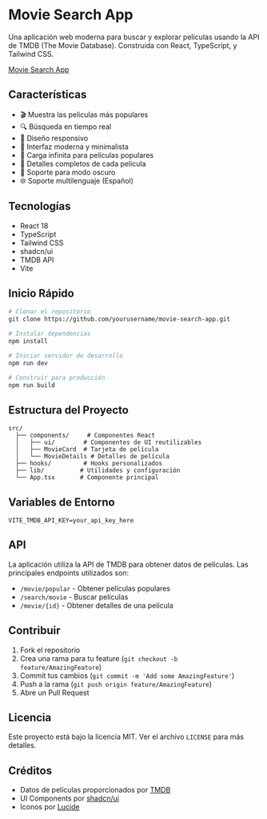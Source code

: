 # Movie Search App

Una aplicación web moderna para buscar y explorar películas usando la API de TMDB (The Movie Database). Construida con React, TypeScript, y Tailwind CSS.

[Movie Search App]()

## Características

- 🎬 Muestra las películas más populares
- 🔍 Búsqueda en tiempo real
- 📱 Diseño responsivo
- 🎨 Interfaz moderna y minimalista
- 🔄 Carga infinita para películas populares
- 📝 Detalles completos de cada película
- 🌙 Soporte para modo oscuro
- 🌐 Soporte multilenguaje (Español)

## Tecnologías

- React 18
- TypeScript
- Tailwind CSS
- shadcn/ui
- TMDB API
- Vite

## Inicio Rápido

```bash
# Clonar el repositorio
git clone https://github.com/yourusername/movie-search-app.git

# Instalar dependencias
npm install

# Iniciar servidor de desarrollo
npm run dev

# Construir para producción
npm run build
```

## Estructura del Proyecto

```
src/
  ├── components/     # Componentes React
  │   ├── ui/        # Componentes de UI reutilizables
  │   ├── MovieCard  # Tarjeta de película
  │   └── MovieDetails # Detalles de película
  ├── hooks/         # Hooks personalizados
  ├── lib/          # Utilidades y configuración
  └── App.tsx       # Componente principal
```

## Variables de Entorno

```env
VITE_TMDB_API_KEY=your_api_key_here
```

## API

La aplicación utiliza la API de TMDB para obtener datos de películas. Las principales endpoints utilizados son:

- `/movie/popular` - Obtener películas populares
- `/search/movie` - Buscar películas
- `/movie/{id}` - Obtener detalles de una película

## Contribuir

1. Fork el repositorio
2. Crea una rama para tu feature (`git checkout -b feature/AmazingFeature`)
3. Commit tus cambios (`git commit -m 'Add some AmazingFeature'`)
4. Push a la rama (`git push origin feature/AmazingFeature`)
5. Abre un Pull Request

## Licencia

Este proyecto está bajo la licencia MIT. Ver el archivo `LICENSE` para más detalles.

## Créditos

- Datos de películas proporcionados por [TMDB](https://www.themoviedb.org/)
- UI Components por [shadcn/ui](https://ui.shadcn.com/)
- Iconos por [Lucide](https://lucide.dev/)